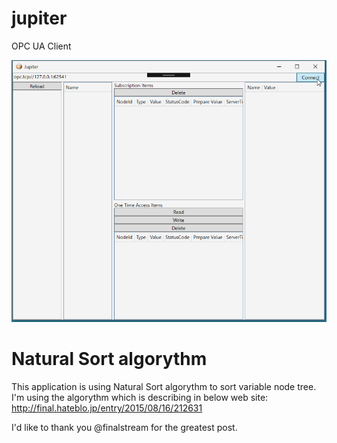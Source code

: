 # jupiter
OPC UA Client

![EXAMPLE](https://github.com/bamchoh/jupiter/blob/images/example.gif "example")

# Natural Sort algorythm

This application is using Natural Sort algorythm to sort variable node tree.
I'm using the algorythm which is describing in below web site:
http://final.hateblo.jp/entry/2015/08/16/212631

I'd like to thank you @finalstream for the greatest post.
